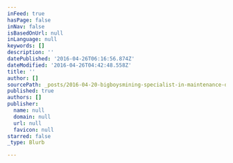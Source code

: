 ```yaml
---
inFeed: true
hasPage: false
inNav: false
isBasedOnUrl: null
inLanguage: null
keywords: []
description: ''
datePublished: '2016-04-26T06:16:56.874Z'
dateModified: '2016-04-26T04:42:48.558Z'
title: ''
author: []
sourcePath: _posts/2016-04-20-bigboysmining-specialist-in-maintenance-dredging-of-contamin.md
published: true
authors: []
publisher:
  name: null
  domain: null
  url: null
  favicon: null
starred: false
_type: Blurb

---
```

> #